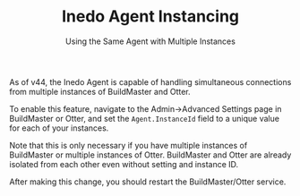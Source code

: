 ﻿---
title: Inedo Agent Instancing
subtitle: Using the Same Agent with Multiple Instances
sequence: 20
keywords: inedo, inedo agent

---
As of v44, the Inedo Agent is capable of handling simultaneous connections from multiple instances of BuildMaster and Otter.

To enable this feature, navigate to the Admin->Advanced Settings page in BuildMaster or Otter, and set the `Agent.InstanceId` field to a unique value for each of your instances.

Note that this is only necessary if you have multiple instances of BuildMaster or multiple instances of Otter. BuildMaster and Otter are already isolated from each other even
without setting and instance ID.

After making this change, you should restart the BuildMaster/Otter service.
